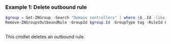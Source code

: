 ### Example 1: Delete outbound rule
```powershell
$group = Get-ZNGroup -Search "Domain controllers" | where {$_.Id -like "g:t:*"}
Remove-ZNGroupsOutboundRule -GroupId $group.Id -GroupType tag -RuleId 64a9dbab-417f-48b4-9fcc-8334c7fd354f
```

```output

```

This cmdlet deletes an outbound rule.